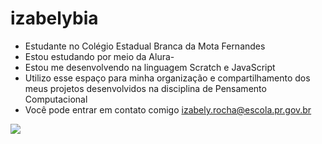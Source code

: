 # izabelybia
- Estudante no Colégio Estadual Branca da Mota Fernandes
- Estou estudando por meio da Alura-
- Estou me desenvolvendo na linguagem Scratch e JavaScript
- Utilizo esse espaço para minha organização e compartilhamento dos meus projetos desenvolvidos na disciplina de Pensamento Computacional
- Você pode entrar em contato comigo izabely.rocha@escola.pr.gov.br

![](https://i.makeagif.com/media/12-29-2017/DrbufK.gif)



  
